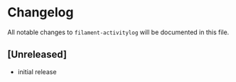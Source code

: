 # Changelog

All notable changes to `filament-activitylog` will be documented in this file.

## [Unreleased]

- initial release
